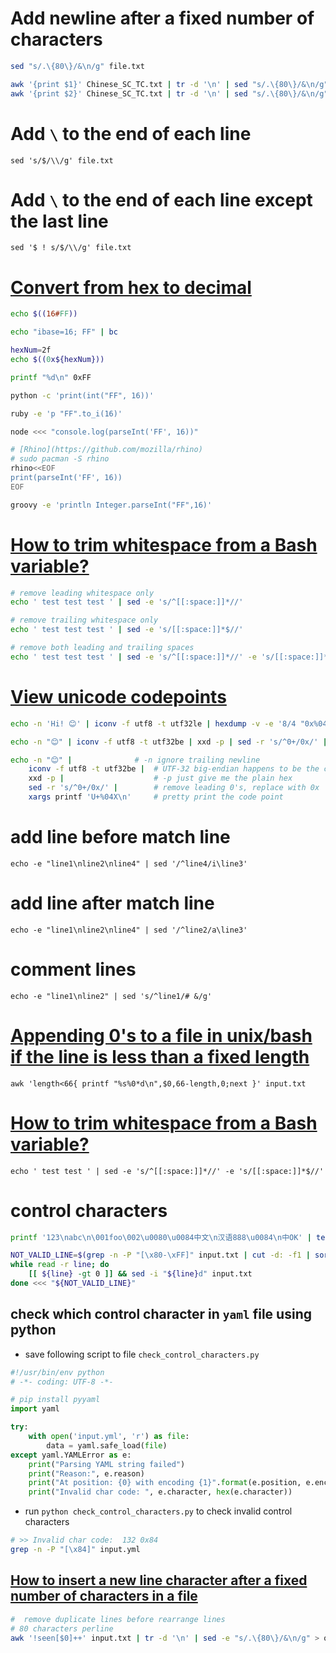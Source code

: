 # Add newline after a fixed number of characters
```bash
sed "s/.\{80\}/&\n/g" file.txt

awk '{print $1}' Chinese_SC_TC.txt | tr -d '\n' | sed "s/.\{80\}/&\n/g" | sed '$ ! s/$/\\/g' > Chinese_SC.txt
awk '{print $2}' Chinese_SC_TC.txt | tr -d '\n' | sed "s/.\{80\}/&\n/g" | sed '$ ! s/$/\\/g' > Chinese_TC.txt
```

# Add `\` to the end of each line
`sed 's/$/\\/g' file.txt`

# Add  `\` to the end of each line except the last line
`sed '$ ! s/$/\\/g' file.txt`

# [Convert from hex to decimal](https://stackoverflow.com/questions/13280131/hexadecimal-to-decimal-in-shell-script)
```bash
echo $((16#FF))

echo "ibase=16; FF" | bc

hexNum=2f
echo $((0x${hexNum}))

printf "%d\n" 0xFF

python -c 'print(int("FF", 16))'

ruby -e 'p "FF".to_i(16)'

node <<< "console.log(parseInt('FF', 16))"

# [Rhino](https://github.com/mozilla/rhino)
# sudo pacman -S rhino
rhino<<EOF
print(parseInt('FF', 16))
EOF

groovy -e 'println Integer.parseInt("FF",16)'
```

# [How to trim whitespace from a Bash variable?](https://stackoverflow.com/questions/369758/how-to-trim-whitespace-from-a-bash-variable)
```bash
# remove leading whitespace only
echo ' test test test ' | sed -e 's/^[[:space:]]*//'

# remove trailing whitespace only
echo ' test test test ' | sed -e 's/[[:space:]]*$//'

# remove both leading and trailing spaces
echo ' test test test ' | sed -e 's/^[[:space:]]*//' -e 's/[[:space:]]*$//'
```

# [View unicode codepoints](https://superuser.com/questions/377793/view-unicode-codepoints-for-all-letters-in-file-on-bash)
```bash
echo -n 'Hi! 😊' | iconv -f utf8 -t utf32le | hexdump -v -e '8/4 "0x%04x " "\n"' | sed -re"s/0x /   /g"

echo -n "😊" | iconv -f utf8 -t utf32be | xxd -p | sed -r 's/^0+/0x/' | xargs printf 'U+%04X\n'

echo -n "😊" |              # -n ignore trailing newline                     \
    iconv -f utf8 -t utf32be |  # UTF-32 big-endian happens to be the code point \
    xxd -p |                    # -p just give me the plain hex                  \
    sed -r 's/^0+/0x/' |        # remove leading 0's, replace with 0x            \
    xargs printf 'U+%04X\n'     # pretty print the code point
```

# add line before match line
`echo -e "line1\nline2\nline4" | sed '/^line4/i\line3'`

# add line after match line
`echo -e "line1\nline2\nline4" | sed '/^line2/a\line3'`

# comment lines
`echo -e "line1\nline2" | sed 's/^line1/# &/g'`

# [Appending 0's to a file in unix/bash if the line is less than a fixed length](https://stackoverflow.com/questions/46443750/appending-0s-to-a-file-in-unix-bash-if-the-line-is-less-than-a-fixed-length)
`awk 'length<66{ printf "%s%0*d\n",$0,66-length,0;next }' input.txt`

# [How to trim whitespace from a Bash variable?](https://stackoverflow.com/questions/369758/how-to-trim-whitespace-from-a-bash-variable)
`echo ' test test ' | sed -e 's/^[[:space:]]*//' -e 's/[[:space:]]*$//'`

# control characters
```bash
printf '123\nabc\n\001foo\002\u0080\u0084中文\n汉语888\u0084\n中OK' | tee input.txt

NOT_VALID_LINE=$(grep -n -P "[\x80-\xFF]" input.txt | cut -d: -f1 | sort -nr)
while read -r line; do
    [[ ${line} -gt 0 ]] && sed -i "${line}d" input.txt
done <<< "${NOT_VALID_LINE}"
```

## check which control character in `yaml` file using python
- save following script to file `check_control_characters.py`
```python
#!/usr/bin/env python
# -*- coding: UTF-8 -*-

# pip install pyyaml
import yaml

try:
    with open('input.yml', 'r') as file:
        data = yaml.safe_load(file)
except yaml.YAMLError as e:
    print("Parsing YAML string failed")
    print("Reason:", e.reason)
    print("At position: {0} with encoding {1}".format(e.position, e.encoding))
    print("Invalid char code: ", e.character, hex(e.character))
```

- run `python check_control_characters.py` to check invalid control characters
```bash
# >> Invalid char code:  132 0x84
grep -n -P "[\x84]" input.yml
```

## [How to insert a new line character after a fixed number of characters in a file](https://stackoverflow.com/questions/1187078/how-to-insert-a-new-line-character-after-a-fixed-number-of-characters-in-a-file)
```bash
#  remove duplicate lines before rearrange lines
# 80 characters perline
awk '!seen[$0]++' input.txt | tr -d '\n' | sed -e "s/.\{80\}/&\n/g" > output.txt
```

